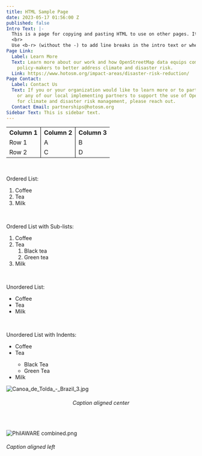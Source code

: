 ```yaml
---
title: HTML Sample Page
date: 2023-05-17 01:56:00 Z
published: false
Intro Text: |-
  This is a page for copying and pasting HTML to use on other pages. It should not be published.
  <br>
  Use <b-r> (without the -) to add line breaks in the intro text or wherever on the page you need to add extra space.
Page Link:
  Label: Learn More
  Text: Learn more about our work and how OpenStreetMap data equips communities and
    policy-makers to better address climate and disaster risk.
  Link: https://www.hotosm.org/impact-areas/disaster-risk-reduction/
Page Contact:
  Label: Contact Us
  Text: If you or your organization would like to learn more or to partner with us
    or any of our local implementing partners to support the use of OpenStreetMap
    for climate and disaster risk management, please reach out.
  Contact Email: partnerships@hotosm.org
Sidebar Text: This is sidebar text.
---
```


<table style="border-bottom: none">
	<tr>
		<th style="border-bottom-width: 2px"><span style="font-weight: bold">Column 1</span></th>
		<th style="border-left: 1px solid black; border-bottom-width: 2px"><span style="font-weight: bold">Column 2</span></th>
		<th style="border-left: 1px solid black; border-bottom-width: 2px"><span style="font-weight: bold">Column 3</span></th>
	</tr>
	<tr>
		<td>Row 1</td>
		<td style="border-left: 1px solid black">A</td>
		<td style="border-left: 1px solid black">B</td>
	</tr>
	<tr>
		<td>Row 2</td>
		<td style="border-left: 1px solid black">C</td>
		<td style="border-left: 1px solid black">D</td>
	</tr>
</table>
<br>



Ordered List:
<ol>
  <li>Coffee</li>
  <li>Tea</li>
  <li>Milk</li>
</ol>
<br>

Ordered List with Sub-lists:
<ol>
  <li>Coffee</li>
  <li>Tea
    <ol>
      <li>Black tea</li>
      <li>Green tea</li>
    </ol>
  </li>
  <li>Milk</li>
</ol>
<br>

Unordered List:
<ul>
  <li>Coffee</li>
  <li>Tea</li>
  <li>Milk</li>
</ul>
<br>

Unordered List with Indents:
<ul>
  <li>Coffee</li>
  <li>Tea</li>
<ul>
  <li>Black Tea</li>
  <li>Green Tea</li>
</ul>
  <li>Milk</li>
</ul>

![Canoa_de_Tolda_-_Brazil_3.jpg](/uploads/Canoa_de_Tolda_-_Brazil_3.jpg)
<figcaption align = "center"><h6>Caption aligned center</h6></figcaption>
<br>

![PhilAWARE combined.png](/uploads/PhilAWARE%20combined.png)
<figcaption align = "left"><h6>Caption aligned left</h6></figcaption>